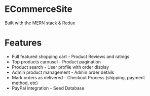 # ECommerceSite

Built with the MERN stack & Redux

# Features
  - Full featured shopping cart   - Product Reviews and ratings
  - Top products carousel         - Product pagination
  - Product search                - User profile with order display
  - Admin product management      - Admin order details
  - Mark orders as delivered      - Checkout Process (shipping, payment method, etc)
  - PayPal integration            - Seed Database
